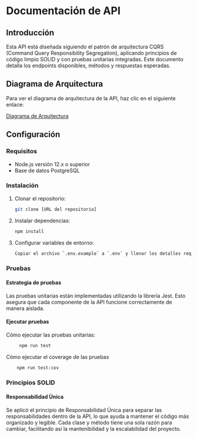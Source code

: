 # Documentación de API

## Introducción

Esta API está diseñada siguiendo el patrón de arquitectura CQRS (Command Query Responsibility Segregation), aplicando principios de código limpio SOLID y con pruebas unitarias integradas. Este documento detalla los endpoints disponibles, métodos y respuestas esperadas.

## Diagrama de Arquitectura

Para ver el diagrama de arquitectura de la API, haz clic en el siguiente enlace:

[Diagrama de Arquitectura](img/architecture_diagram.png)

## Configuración

### Requisitos

- Node.js versión 12.x o superior
- Base de datos PostgreSQL

### Instalación

1. Clonar el repositorio:
   ```bash
   git clone [URL del repositorio]

2. Instalar dependencias: 
   ```bash
   npm install

3. Configurar variables de entorno:
   ```bash
   Copiar el archivo `.env.example` a `.env` y llenar los detalles requeridos.

### Pruebas

#### Estrategia de pruebas
Las pruebas unitarias están implementadas utilizando la librería Jest. Esto asegura que cada componente de la API funcione correctamente de manera aislada.

#### Ejecutar pruebas
Cómo ejecutar las pruebas unitarias:
   ```bash
        npm run test
   ```

Cómo ejecutar el coverage de las pruebas
```bash
    npm run test:cov
```


### Principios SOLID

#### Responsabilidad Única

Se aplicó el principio de Responsabilidad Única para separar las responsabilidades dentro de la API, lo que ayuda a mantener el código más organizado y legible. Cada clase y método tiene una sola razón para cambiar, facilitando así la mantenibilidad y la escalabilidad del proyecto.

